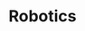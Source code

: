 ---
title: Robotics
order: 3
img: /assets/img/robo.jpg
publications:
  - date: 2015-02-19
    title: "Quadrotor flying through a known Window"
    authors: "Nitin J. Sanket*, Chahat Deep Singh*, Yuxin Ma"
    note: "*Equal contribution"
    links:
        page: //ieeexplore.ieee.org/abstract/document/7043555/
        code: //ieeexplore.ieee.org/abstract/document/7043555/

  - date: 2015-02-19
    title: "Quadrotor Control using offboard and on-board localization"
    authors: "Nitin J. Sanket"
    links:
        page: //ieeexplore.ieee.org/abstract/document/7043555/
        code: //ieeexplore.ieee.org/abstract/document/7043555/

  - date: 2015-02-19
    title: "Centralized and Decentralized Multi-robot path planning"
    authors: "Nitin J. Sanket"
    links:
        page: //ieeexplore.ieee.org/abstract/document/7043555/
        code: //ieeexplore.ieee.org/abstract/document/7043555/

  - date: 2014-03-20
    title: "Simultaneous Localization and Mapping (SLAM)"
    authors: "Nitin J. Sanket"
    links:
      page: //ieeexplore.ieee.org/abstract/document/7043555/
      code: //ieeexplore.ieee.org/abstract/document/7043555/

  - date: 2014-03-19
    title: "PandUBot - The waiter robot"
    authors: "Ankit Vora, Bhavya Gupta, Nitin J. Sanket, Paritosh Kelkar, Sarath Kumar Barathi"
    links:
      page: //ieeexplore.ieee.org/abstract/document/7043555/
      code: //ieeexplore.ieee.org/abstract/document/7043555/

  - date: 2014-03-19
    title: "Unscented Kalman Filter for 6DOF pose estimation and panorama stitching"
    authors: "Nitin J. Sanket"
    links:
      page: //ieeexplore.ieee.org/abstract/document/7043555/
      code: //ieeexplore.ieee.org/abstract/document/7043555/

  - date: 2015-02-19
    title: "Moksha Unmanned Ground Vehicle"
    authors: "IGVC 2012 Team at MSRIT"
    links:
        page: //ieeexplore.ieee.org/abstract/document/7043555/
        code: //ieeexplore.ieee.org/abstract/document/7043555/

---